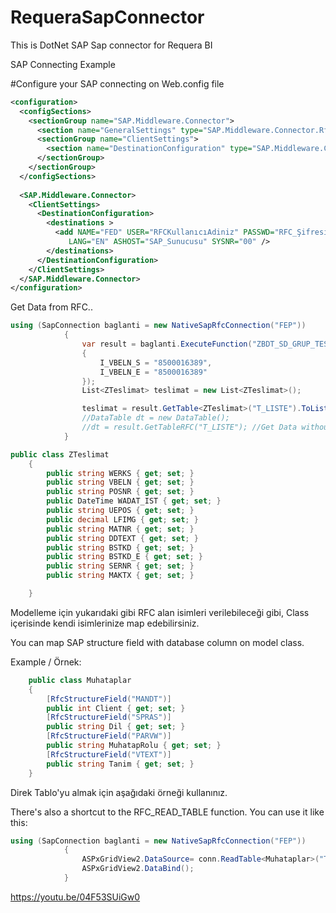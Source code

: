 # RequeraSapConnector
This is DotNet SAP Sap connector for Requera BI 

SAP Connecting Example


#Configure your SAP connecting on Web.config file

```xml
<configuration>
  <configSections>
    <sectionGroup name="SAP.Middleware.Connector">
      <section name="GeneralSettings" type="SAP.Middleware.Connector.RfcGeneralConfiguration,sapnco" />
      <sectionGroup name="ClientSettings">
        <section name="DestinationConfiguration" type="SAP.Middleware.Connector.RfcDestinationConfiguration, sapnco"/>
      </sectionGroup>
    </sectionGroup>
  </configSections>
  
  <SAP.Middleware.Connector>
    <ClientSettings>
      <DestinationConfiguration>
        <destinations >
          <add NAME="FED" USER="RFCKullanıcıAdiniz" PASSWD="RFC_Şifresi" CLIENT="001"
             LANG="EN" ASHOST="SAP_Sunucusu" SYSNR="00" />
        </destinations>
      </DestinationConfiguration>
    </ClientSettings>
  </SAP.Middleware.Connector>
</configuration>
```

Get Data from RFC..

```C#
using (SapConnection baglanti = new NativeSapRfcConnection("FEP"))
            {
                var result = baglanti.ExecuteFunction("ZBDT_SD_GRUP_TESLIMAT_BILGI", new
                {
                    I_VBELN_S = "8500016389",
                    I_VBELN_E = "8500016389"
                });
                List<ZTeslimat> teslimat = new List<ZTeslimat>();

                teslimat = result.GetTable<ZTeslimat>("T_LISTE").ToList();               
                //DataTable dt = new DataTable();
                //dt = result.GetTableRFC("T_LISTE"); //Get Data without Model(Model kullanmadan direk DataTable içerisine alır)
            }
```

```C#
public class ZTeslimat
    {
        public string WERKS { get; set; }
        public string VBELN { get; set; }
        public string POSNR { get; set; }
        public DateTime WADAT_IST { get; set; }
        public string UEPOS { get; set; }
        public decimal LFIMG { get; set; }
        public string MATNR { get; set; }
        public string DDTEXT { get; set; }
        public string BSTKD { get; set; }
        public string BSTKD_E { get; set; }
        public string SERNR { get; set; }
        public string MAKTX { get; set; }

    }
````

Modelleme için yukarıdaki gibi RFC alan isimleri verilebileceği gibi, Class içerisinde kendi isimlerinize map edebilirsiniz.

You can map SAP structure field with database column on model class.

Example / Örnek:
```C#
    public class Muhataplar
    {
        [RfcStructureField("MANDT")]
        public int Client { get; set; }
        [RfcStructureField("SPRAS")]
        public string Dil { get; set; }
        [RfcStructureField("PARVW")]
        public string MuhatapRolu { get; set; }
        [RfcStructureField("VTEXT")]
        public string Tanim { get; set; }
    }
```
Direk Tablo'yu almak için aşağıdaki örneği kullanınız.

There's also a shortcut to the RFC_READ_TABLE function.
You can use it like this:

```C#
using (SapConnection baglanti = new NativeSapRfcConnection("FEP"))
            {
                ASPxGridView2.DataSource= conn.ReadTable<Muhataplar>("TPART",null,null,0,500);
                ASPxGridView2.DataBind();               
            }
```
https://youtu.be/04F53SUiGw0
